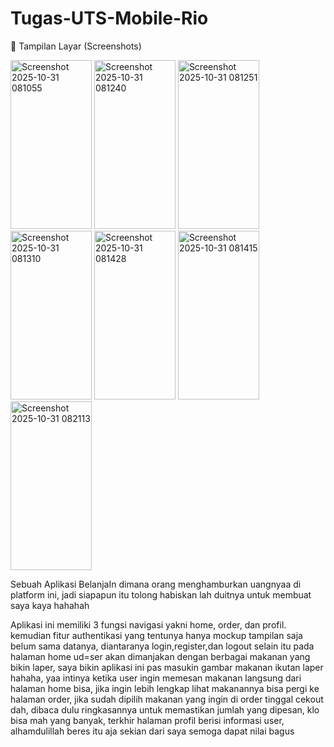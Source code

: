 ﻿# Tugas-UTS-Mobile-Rio

📱 Tampilan Layar (Screenshots)

<img width="130" height="270" alt="Screenshot 2025-10-31 081055" src="https://github.com/user-attachments/assets/d18575f6-5c30-4250-97e2-08b664bd70a5" />
<img width="130" height="270" alt="Screenshot 2025-10-31 081240" src="https://github.com/user-attachments/assets/50fbca3c-ad69-46d9-9f39-c587827575f6" />
<img width="130" height="270" alt="Screenshot 2025-10-31 081251" src="https://github.com/user-attachments/assets/b1b060a0-a0a9-4927-ba1d-3a840da58573" />
<img width="130" height="270" alt="Screenshot 2025-10-31 081310" src="https://github.com/user-attachments/assets/3c1ccbfa-6881-4018-b177-cc42f9c3607c" />
<img width="130" height="270" alt="Screenshot 2025-10-31 081428" src="https://github.com/user-attachments/assets/87d6483e-3738-4e2f-a48a-b271ee944ad0" />
<img width="130" height="270" alt="Screenshot 2025-10-31 081415" src="https://github.com/user-attachments/assets/3ce19c86-fda9-4eb7-9802-705d92517033" />
<img width="130" height="270" alt="Screenshot 2025-10-31 082113" src="https://github.com/user-attachments/assets/8b7e92a5-1557-4c63-806e-c90b9a2e4c75" />


Sebuah Aplikasi BelanjaIn dimana orang menghamburkan uangnyaa di platform ini, jadi siapapun itu tolong habiskan lah duitnya untuk membuat saya kaya hahahah

Aplikasi ini memiliki 3 fungsi navigasi yakni home, order, dan profil. kemudian fitur authentikasi yang tentunya hanya mockup tampilan saja belum sama datanya, diantaranya login,register,dan logout selain itu 
pada halaman home ud=ser akan dimanjakan dengan berbagai makanan yang bikin laper, saya bikin aplikasi ini pas masukin gambar makanan ikutan laper hahaha, yaa intinya ketika user ingin memesan makanan langsung dari halaman home bisa, jika ingin lebih lengkap lihat makanannya bisa pergi ke halaman order, jika sudah dipilih makanan yang ingin di order tinggal cekout dah, dibaca dulu ringkasannya untuk memastikan jumlah yang dipesan, klo bisa mah yang banyak, terkhir halaman profil berisi informasi user, alhamdulillah beres itu aja sekian dari saya semoga dapat nilai bagus


